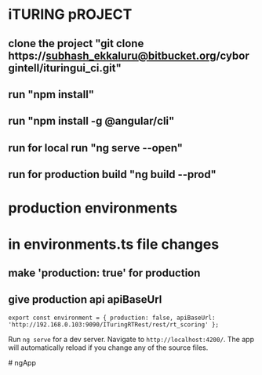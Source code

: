 # iTURING pROJECT

## clone the project "git clone https://subhash_ekkaluru@bitbucket.org/cyborgintell/ituringui_ci.git"

## run "npm install"
## run "npm install -g @angular/cli"
## run for local run "ng serve --open"
## run for production build "ng build --prod"

# production environments

# in environments.ts file changes

## make 'production: true' for production
## give production api apiBaseUrl

`export const environment = {
  production: false,
  apiBaseUrl: 'http://192.168.0.103:9090/ITuringRTRest/rest/rt_scoring'
};
`



Run `ng serve` for a dev server. Navigate to `http://localhost:4200/`. The app will automatically reload if you change any of the source files.

#   n g A p p  
 